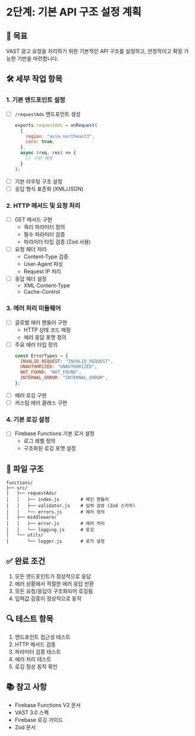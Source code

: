 # 2단계: 기본 API 구조 설정 계획

## 📌 목표

VAST 광고 요청을 처리하기 위한 기본적인 API 구조를 설정하고, 안정적이고 확장 가능한 기반을 마련합니다.

## 🛠 세부 작업 항목

### 1. 기본 엔드포인트 설정

- [ ] `/requestAds` 엔드포인트 생성
  ```javascript
  exports.requestAds = onRequest(
    {
      region: "asia-northeast3",
      cors: true,
    },
    async (req, res) => {
      // 구현 예정
    }
  );
  ```
- [ ] 기본 라우팅 구조 설정
- [ ] 응답 형식 표준화 (XML/JSON)

### 2. HTTP 메서드 및 요청 처리

- [ ] GET 메서드 구현
  - 쿼리 파라미터 정의
  - 필수 파라미터 검증
  - 파라미터 타입 검증 (Zod 사용)
- [ ] 요청 헤더 처리
  - Content-Type 검증
  - User-Agent 파싱
  - Request IP 처리
- [ ] 응답 헤더 설정
  - XML Content-Type
  - Cache-Control

### 3. 에러 처리 미들웨어

- [ ] 글로벌 에러 핸들러 구현
  - HTTP 상태 코드 매핑
  - 에러 응답 포맷 정의
- [ ] 주요 에러 타입 정의
  ```javascript
  const ErrorTypes = {
    INVALID_REQUEST: "INVALID_REQUEST",
    UNAUTHORIZED: "UNAUTHORIZED",
    NOT_FOUND: "NOT_FOUND",
    INTERNAL_ERROR: "INTERNAL_ERROR",
  };
  ```
- [ ] 에러 로깅 구현
- [ ] 커스텀 에러 클래스 구현

### 4. 기본 로깅 설정

- [ ] Firebase Functions 기본 로거 설정
  - 로그 레벨 정의
  - 구조화된 로깅 포맷 설정

## 📝 파일 구조

```
functions/
├── src/
│   ├── requestAds/
│   │   ├── index.js        # 메인 핸들러
│   │   ├── validator.js    # 입력 검증 (Zod 스키마)
│   │   └── errors.js       # 에러 정의
│   ├── middleware/
│   │   ├── error.js        # 에러 처리
│   │   └── logging.js      # 로깅
│   └── utils/
│       └── logger.js       # 로거 설정
```

## ✅ 완료 조건

1. 모든 엔드포인트가 정상적으로 응답
2. 에러 상황에서 적절한 에러 응답 반환
3. 모든 요청/응답이 구조화되어 로깅됨
4. 입력값 검증이 정상적으로 동작

## 🔍 테스트 항목

1. 엔드포인트 접근성 테스트
2. HTTP 메서드 검증
3. 파라미터 검증 테스트
4. 에러 처리 테스트
5. 로깅 정상 동작 확인

## 📚 참고 사항

- Firebase Functions V2 문서
- VAST 3.0 스펙
- Firebase 로깅 가이드
- Zod 문서
